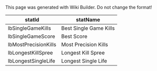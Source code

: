 <span class="wiki-builder">This page was generated with Wiki Builder. Do not change the format!</span>

statId | statName
------ | --------
lbSingleGameKills | Best Single Game Kills
lbSingleGameScore | Best Score
lbMostPrecisionKills | Most Precision Kills
lbLongestKillSpree | Longest Kill Spree
lbLongestSingleLife | Longest Single Life
